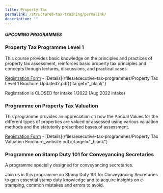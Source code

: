 ```yaml
---
title: Property Tax
permalink: /structured-tax-training/permalink/
description: ""
---
```

##### **UPCOMING PROGRAMMES**




### **Property Tax Programme Level 1**

This course provides basic knowledge on the principles and practices of property tax assessment, reinforces basic property tax principles and concepts through lectures, discussions, and practical cases

[Registration Form](https://form.gov.sg/62d55ae9e2359e0013cdb09a) -  [Details](/files/executive-tax-programmes/Property Tax Level 1 Brochure Updated2.pdf){:target="_blank"}

Registration is CLOSED for intake 1/2022 (Aug 2022 intake)


### **Programme on Property Tax Valuation**

This programme provides an appreciation on how the Annual Values for the different types of properties
are valued or assessed using various valuation methods and the statutorily prescribed
bases of assessment.

[Registration Form](https://form.gov.sg/632b0d5e634d17001223676f) -  [Details](/files/executive-tax-programmes/Property Tax Valuation Brochure_website.pdf){:target="_blank"}


### **Programme on Stamp Duty 101 for Conveyancing Secretaries**

A programme specially designed for conveyancing secretaries.

Join us in this programme on Stamp Duty 101 for Conveyancing Secretaries to gain essential stamp duty knowledge and to acquire insights on e-stamping, common mistakes and errors to avoid.